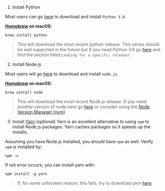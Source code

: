 1. Install Python

Most users can go [here](https://www.python.org/downloads/) to download and install `Python 3.8`.

__[Homebrew](https://brew.sh/)  on macOS:__
```
brew install python
```
> This will download the most recent python release. This series should be well supported in the future but if you need Python 3.8 go [here](https://www.python.org/downloads/) and find the section titled `Looking for a specific release?`

2. Install Node.js

Most users will go [here](https://nodejs.org/en/) to download and install `node.js`.


__[Homebrew](https://brew.sh/) on macOS:__
```
brew install node
```
> This will download the most recent Node.js release. If you need another version of node here go [here](https://nodejs.org/en/) or consider using the [Node Version Manager (nvm)](https://github.com/nvm-sh/nvm)

3. Install [Yarn](yarnpkg.com) (optional)
Yarn is an excellent alternative to using `npm` to install Node.js packages. Yarn caches packages so it speeds up the installs.

Assuming you have Node.js installed, you should have `npm` as well. Verify `npm` is installed by:

```
npm -v
```

If not error occurs, you can install yarn with:
```
npm install -g yarn
```
> If, for some unforseen reason, this fails, try to download yarn [here](https://classic.yarnpkg.com/en/docs/install/)

